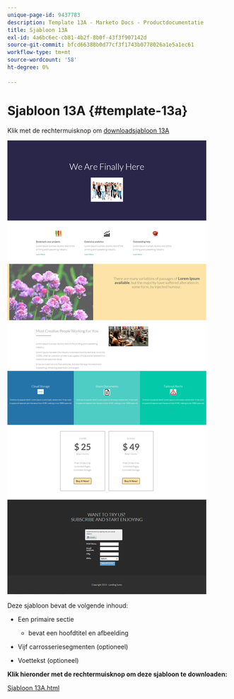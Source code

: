 ```yaml
---
unique-page-id: 9437783
description: Template 13A - Marketo Docs - Productdocumentatie
title: Sjabloon 13A
exl-id: 4a6bc6ec-cb81-4b2f-8b0f-43f3f907142d
source-git-commit: bfcd66388b0d77cf3f1743b0778026a1e5a1ec61
workflow-type: tm+mt
source-wordcount: '58'
ht-degree: 0%

---
```


# Sjabloon 13A {#template-13a}

Klik met de rechtermuisknop om [downloadsjabloon 13A](https://experienceleague.adobe.com/landing/marketo/lp-templates/template-13a.html)

![](assets/image2015-8-11-10-3a15-3a39.png)

Deze sjabloon bevat de volgende inhoud:

* Een primaire sectie

   * bevat een hoofdtitel en afbeelding

* Vijf carrosseriesegmenten (optioneel)
* Voettekst (optioneel)

**Klik hieronder met de rechtermuisknop om deze sjabloon te downloaden:**

[Sjabloon 13A.html](https://experienceleague.adobe.com/landing/marketo/lp-templates/template-13a.html)
